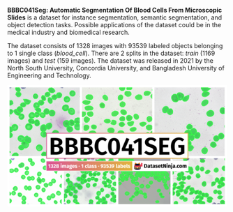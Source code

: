 **BBBC041Seg: Automatic Segmentation Of Blood Cells From Microscopic Slides** is a dataset for instance segmentation, semantic segmentation, and object detection tasks. Possible applications of the dataset could be in the medical industry and biomedical research. 

The dataset consists of 1328 images with 93539 labeled objects belonging to 1 single class (*blood_cell*). There are 2 splits in the dataset: *train* (1169 images) and *test* (159 images). The dataset was released in 2021 by the North South University, Concordia University, and Bangladesh University of Engineering and Technology.

<img src="https://github.com/dataset-ninja/blood-cell-segmentation/raw/main/visualizations/poster.png">
